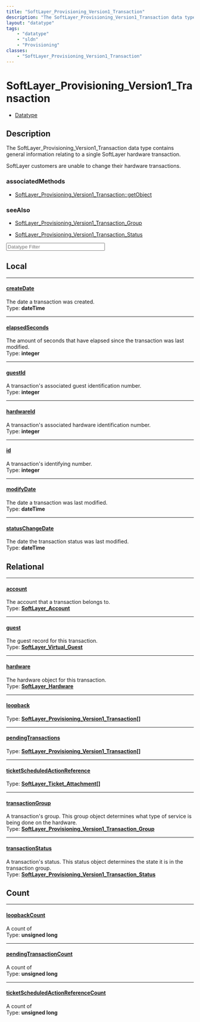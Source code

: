 ```yaml
---
title: "SoftLayer_Provisioning_Version1_Transaction"
description: "The SoftLayer_Provisioning_Version1_Transaction data type contains general information relating to a single SoftLayer ha... "
layout: "datatype"
tags:
    - "datatype"
    - "sldn"
    - "Provisioning"
classes:
    - "SoftLayer_Provisioning_Version1_Transaction"
---
```


# SoftLayer_Provisioning_Version1_Transaction
<div id='service-datatype'>
    <ul id='sldn-reference-tabs'>
        <li id='datatype'> <a href='/reference/datatypes/SoftLayer_Provisioning_Version1_Transaction' >Datatype</a></li>
    </ul>
</div>

## Description 
The SoftLayer_Provisioning_Version1_Transaction data type contains general information relating to a single SoftLayer hardware transaction. 

SoftLayer customers are unable to change their hardware transactions. 


### associatedMethods

*  [SoftLayer_Provisioning_Version1_Transaction::getObject](/reference/services/SoftLayer_Provisioning_Version1_Transaction/getObject )



### seeAlso

* [SoftLayer_Provisioning_Version1_Transaction_Group](/reference/services/SoftLayer_Provisioning_Version1_Transaction_Group )


* [SoftLayer_Provisioning_Version1_Transaction_Status](/reference/datatypes/SoftLayer_Provisioning_Version1_Transaction_Status )




<!-- Filer BEGIN -->
<div class="view-filters">
        <div class="clearfix">
            <div class="search-input-box">
                <input placeholder="Datatype Filter" onkeyup="titleSearch(inputId='prop-input', divId='properties', elementClass='prop-row')" 
                    type="text" id="prop-input" value="" size="30" maxlength="128" class="form-text">
            </div>
        </div>
</div>
<!-- Filer END -->

<div id="properties" class="content">
<div id="localProperties" class="prop-content" >

## Local
<div class="prop-row">

-----
[createDate]: #createdate
#### [createDate]
The date a transaction was created.  
<span class="type-label">Type: </span>**dateTime**


</div>
<div class="prop-row">

-----
[elapsedSeconds]: #elapsedseconds
#### [elapsedSeconds]
The amount of seconds that have elapsed since the transaction was last modified.  
<span class="type-label">Type: </span>**integer**


</div>
<div class="prop-row">

-----
[guestId]: #guestid
#### [guestId]
A transaction's associated guest identification number.  
<span class="type-label">Type: </span>**integer**


</div>
<div class="prop-row">

-----
[hardwareId]: #hardwareid
#### [hardwareId]
A transaction's associated hardware identification number.  
<span class="type-label">Type: </span>**integer**


</div>
<div class="prop-row">

-----
[id]: #id
#### [id]
A transaction's identifying number.  
<span class="type-label">Type: </span>**integer**


</div>
<div class="prop-row">

-----
[modifyDate]: #modifydate
#### [modifyDate]
The date a transaction was last modified.  
<span class="type-label">Type: </span>**dateTime**


</div>
<div class="prop-row">

-----
[statusChangeDate]: #statuschangedate
#### [statusChangeDate]
The date the transaction status was last modified.  
<span class="type-label">Type: </span>**dateTime**


</div>
</div>
<!-- LOCAL PROPERTY END -->

<div id="relationalProperties"  class="prop-content" >

## Relational
<div class="prop-row">

-----
[account]: #account
#### [account]
The account that a transaction belongs to.  
<span class="type-label">Type: </span>**<a href='/reference/datatypes/SoftLayer_Account'>SoftLayer_Account </a>**


</div>
<div class="prop-row">

-----
[guest]: #guest
#### [guest]
The guest record for this transaction.  
<span class="type-label">Type: </span>**<a href='/reference/datatypes/SoftLayer_Virtual_Guest'>SoftLayer_Virtual_Guest </a>**


</div>
<div class="prop-row">

-----
[hardware]: #hardware
#### [hardware]
The hardware object for this transaction.  
<span class="type-label">Type: </span>**<a href='/reference/datatypes/SoftLayer_Hardware'>SoftLayer_Hardware </a>**


</div>
<div class="prop-row">

-----
[loopback]: #loopback
#### [loopback]
  
<span class="type-label">Type: </span>**<a href='/reference/datatypes/SoftLayer_Provisioning_Version1_Transaction'>SoftLayer_Provisioning_Version1_Transaction[] </a>**


</div>
<div class="prop-row">

-----
[pendingTransactions]: #pendingtransactions
#### [pendingTransactions]
  
<span class="type-label">Type: </span>**<a href='/reference/datatypes/SoftLayer_Provisioning_Version1_Transaction'>SoftLayer_Provisioning_Version1_Transaction[] </a>**


</div>
<div class="prop-row">

-----
[ticketScheduledActionReference]: #ticketscheduledactionreference
#### [ticketScheduledActionReference]
  
<span class="type-label">Type: </span>**<a href='/reference/datatypes/SoftLayer_Ticket_Attachment'>SoftLayer_Ticket_Attachment[] </a>**


</div>
<div class="prop-row">

-----
[transactionGroup]: #transactiongroup
#### [transactionGroup]
A transaction's group. This group object determines what type of service is being done on the hardware.  
<span class="type-label">Type: </span>**<a href='/reference/datatypes/SoftLayer_Provisioning_Version1_Transaction_Group'>SoftLayer_Provisioning_Version1_Transaction_Group </a>**


</div>
<div class="prop-row">

-----
[transactionStatus]: #transactionstatus
#### [transactionStatus]
A transaction's status. This status object determines the state it is in the transaction group.  
<span class="type-label">Type: </span>**<a href='/reference/datatypes/SoftLayer_Provisioning_Version1_Transaction_Status'>SoftLayer_Provisioning_Version1_Transaction_Status </a>**


</div>

## Count
<div class="prop-row">

-----
[loopbackCount]: #loopbackcount
#### [loopbackCount]
A count of    
<span class="type-label">Type: </span>**unsigned long**


</div>
<div class="prop-row">

-----
[pendingTransactionCount]: #pendingtransactioncount
#### [pendingTransactionCount]
A count of    
<span class="type-label">Type: </span>**unsigned long**


</div>
<div class="prop-row">

-----
[ticketScheduledActionReferenceCount]: #ticketscheduledactionreferencecount
#### [ticketScheduledActionReferenceCount]
A count of    
<span class="type-label">Type: </span>**unsigned long**


</div>
</div>


